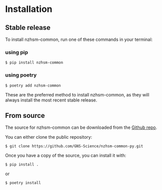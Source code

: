 # Installation

## Stable release

To install nzhsm-common, run one of these commands in your
terminal:

### using pip

``` console
$ pip install nzhsm-common
```

### using  poetry

``` console
$ poetry add nzhsm-common
```

These are the preferred method to install nzhsm-common, as they will always install the most recent stable release.

## From source

The source for nzhsm-common can be downloaded from
the [Github repo][].

You can either clone the public repository:

```console
$ git clone https://github.com/GNS-Science/nzhsm-common-py.git
```

Once you have a copy of the source, you can install it with:

```console
$ pip install .
```
or

```console
$ poetry install
```

[pip]: https://pip.pypa.io
[Python installation guide]: http://docs.python-guide.org/en/latest/starting/installation/
[Github repo]: https://github.com/GNS-Science/nzhsm-common-py
